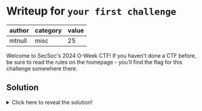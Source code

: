 # Writeup for `your first challenge`

| author | category | value |
|--------|----------|-------|
| mtnull |   misc   |   25  |

Welcome to SecSoc's 2024 O-Week CTF! If you haven't done a CTF before, be sure to read the rules on the homepage - you'll find the flag for this challenge somewhere there.

## Solution

<details>
<summary>Click here to reveal the solution!</summary>

### The Big Idea

Learning how to enter a flag for a challenge.

### Walkthrough

1. Visit the homepage of our CTF at [https://ctf.secso.cc](https://ctf.secso.cc).
2. Within the rules is the flag for this challenge.

### Flag(s)

- `OWEEK{l3t_th3_0week_ctf_beg1n!}`

</details>
